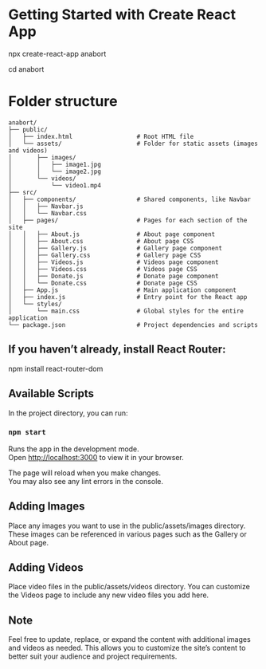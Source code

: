 # Getting Started with Create React App

npx create-react-app anabort

cd anabort

# Folder structure
```
anabort/
├── public/
│   ├── index.html                  # Root HTML file
│   └── assets/                     # Folder for static assets (images and videos)
│       ├── images/
│       │   ├── image1.jpg
│       │   └── image2.jpg
│       └── videos/
│           └── video1.mp4
├── src/
│   ├── components/                 # Shared components, like Navbar
│   │   ├── Navbar.js
│   │   └── Navbar.css
│   ├── pages/                      # Pages for each section of the site
│   │   ├── About.js                # About page component
│   │   ├── About.css               # About page CSS
│   │   ├── Gallery.js              # Gallery page component
│   │   ├── Gallery.css             # Gallery page CSS
│   │   ├── Videos.js               # Videos page component
│   │   ├── Videos.css              # Videos page CSS
│   │   ├── Donate.js               # Donate page component
│   │   └── Donate.css              # Donate page CSS
│   ├── App.js                      # Main application component
│   ├── index.js                    # Entry point for the React app
│   └── styles/
│       └── main.css                # Global styles for the entire application
└── package.json                    # Project dependencies and scripts
```

## If you haven’t already, install React Router:

npm install react-router-dom

## Available Scripts

In the project directory, you can run:

### `npm start`

Runs the app in the development mode.\
Open [http://localhost:3000](http://localhost:3000) to view it in your browser.

The page will reload when you make changes.\
You may also see any lint errors in the console.

## Adding Images

Place any images you want to use in the public/assets/images directory. These images can be referenced in various pages such as the Gallery or About page.

## Adding Videos

Place video files in the public/assets/videos directory. You can customize the Videos page to include any new video files you add here.

## Note
Feel free to update, replace, or expand the content with additional images and videos as needed. This allows you to customize the site’s content to better suit your audience and project requirements.

